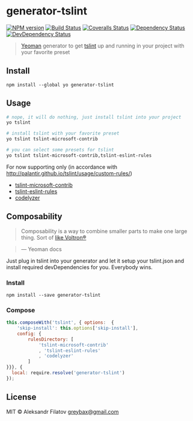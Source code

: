# generator-tslint

[![NPM version][npm-image]][npm-url]
[![Build Status][travis-image]][travis-url]
[![Coveralls Status][coveralls-image]][coveralls-url]
[![Dependency Status][depstat-image]][depstat-url]
[![DevDependency Status][depstat-dev-image]][depstat-dev-url]

> [Yeoman](http:\\yeoman.io) generator to get [tslint](https://palantir.github.io/tslint/) up and running in your project with your favorite preset

## Install

    npm install --global yo generator-tslint

## Usage

```bash
# nope, it will do nothing, just install tslint into your project
yo tslint

# install tslint with your favorite preset
yo tslint tslint-microsoft-contrib

# you can select some presets for tslint
yo tslint tslint-microsoft-contrib,tslint-eslint-rules

```

For now supporting only (in accordance with http://palantir.github.io/tslint/usage/custom-rules/)

* [tslint-microsoft-contrib](https://github.com/Microsoft/tslint-microsoft-contrib)
* [tslint-eslint-rules](https://github.com/buzinas/tslint-eslint-rules)
* [codelyzer](https://github.com/mgechev/codelyzer)

## Composability

> Composability is a way to combine smaller parts to make one large thing. Sort of [like Voltron®](http://25.media.tumblr.com/tumblr_m1zllfCJV21r8gq9go11_250.gif)

> — Yeoman docs

Just plug in tslint into your generator and let it setup your tslint.json and install required devDependencies for you. Everybody wins.

### Install

    npm install --save generator-tslint

### Compose

```js
this.composeWith('tslint', { options:  {
    'skip-install': this.options['skip-install'],
    config: {
        rulesDirectory: [
            'tslint-microsoft-contrib'
            , 'tslint-eslint-rules'
            , 'codelyzer'
        ]
}}}, {
  local: require.resolve('generator-tslint')
});
```

## License

MIT © Aleksandr Filatov <greybax@gmail.com>

[npm-url]: https://npmjs.org/package/generator-tslint
[npm-image]: https://img.shields.io/npm/v/generator-tslint.svg?style=flat-square

[travis-url]: https://travis-ci.org/greybax/generator-tslint
[travis-image]: https://img.shields.io/travis/greybax/generator-tslint/master.svg?style=flat-square

[coveralls-url]: https://coveralls.io/r/greybax/generator-tslint
[coveralls-image]: https://img.shields.io/coveralls/greybax/generator-tslint/master.svg?style=flat-square

[depstat-url]: https://david-dm.org/greybax/generator-tslint
[depstat-image]: https://david-dm.org/greybax/generator-tslint.svg?style=flat-square

[depstat-dev-url]: https://david-dm.org/greybax/generator-tslint#info=devDependencies
[depstat-dev-image]: https://david-dm.org/greybax/generator-tslint/dev-status.svg?style=flat-square